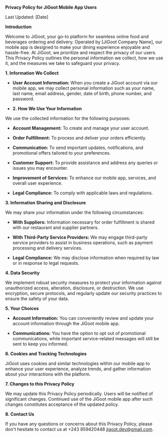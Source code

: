 **Privacy Policy for JiGoot Mobile App Users**

Last Updated: [Date]

**Introduction**

Welcome to JiGoot, your go-to platform for seamless online food and beverages ordering and delivery. Operated by [JiGoot Company Name], our mobile app is designed to make your dining experience enjoyable and hassle-free. At JiGoot, we prioritize and respect the privacy of our users. This Privacy Policy outlines the personal information we collect, how we use it, and the measures we take to safeguard your privacy.

**1. Information We Collect**

- **User Account Information:** When you create a JiGoot account via our mobile app, we may collect personal information such as your name, last name, email address, gender, date of birth, phone number, and password.

- **2. How We Use Your Information**

We use the collected information for the following purposes:

- **Account Management:** To create and manage your user account.

- **Order Fulfillment:** To process and deliver your orders efficiently.

- **Communication:** To send important updates, notifications, and promotional offers tailored to your preferences.

- **Customer Support:** To provide assistance and address any queries or issues you may encounter.

- **Improvement of Services:** To enhance our mobile app, services, and overall user experience.

- **Legal Compliance:** To comply with applicable laws and regulations.

**3. Information Sharing and Disclosure**

We may share your information under the following circumstances:

- **With Suppliers:** Information necessary for order fulfillment is shared with our restaurant and supplier partners.

- **With Third-Party Service Providers:** We may engage third-party service providers to assist in business operations, such as payment processing and delivery services.

- **Legal Compliance:** We may disclose information when required by law or in response to legal requests.

**4. Data Security**

We implement robust security measures to protect your information against unauthorized access, alteration, disclosure, or destruction. We use encryption, secure protocols, and regularly update our security practices to ensure the safety of your data.

**5. Your Choices**

- **Account Information:** You can conveniently review and update your account information through the JiGoot mobile app.

- **Communications:** You have the option to opt out of promotional communications, while important service-related messages will still be sent to keep you informed.

**6. Cookies and Tracking Technologies**

JiGoot uses cookies and similar technologies within our mobile app to enhance your user experience, analyze trends, and gather information about your interactions with the platform.

**7. Changes to this Privacy Policy**

We may update this Privacy Policy periodically. Users will be notified of significant changes. Continued use of the JiGoot mobile app after such changes constitutes acceptance of the updated policy.

**8. Contact Us**

If you have any questions or concerns about this Privacy Policy, please don't hesitate to contact us at 
+243 859420448
jigoot.dev@gmail.com.

